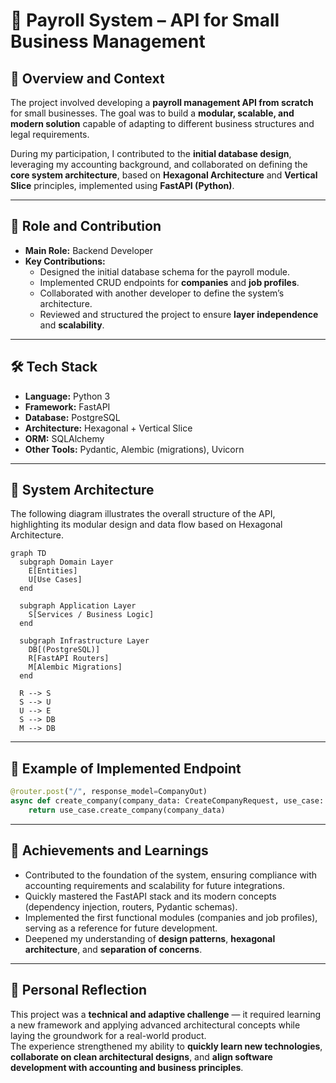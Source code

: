 # 💼 Payroll System – API for Small Business Management

## 📖 Overview and Context
The project involved developing a **payroll management API from scratch** for small businesses. The goal was to build a **modular, scalable, and modern solution** capable of adapting to different business structures and legal requirements.

During my participation, I contributed to the **initial database design**, leveraging my accounting background, and collaborated on defining the **core system architecture**, based on **Hexagonal Architecture** and **Vertical Slice** principles, implemented using **FastAPI (Python)**.

---

## 👤 Role and Contribution
- **Main Role:** Backend Developer  
- **Key Contributions:**
  - Designed the initial database schema for the payroll module.  
  - Implemented CRUD endpoints for **companies** and **job profiles**.  
  - Collaborated with another developer to define the system’s architecture.  
  - Reviewed and structured the project to ensure **layer independence** and **scalability**.

---

## 🛠️ Tech Stack
- **Language:** Python 3  
- **Framework:** FastAPI  
- **Database:** PostgreSQL  
- **Architecture:** Hexagonal + Vertical Slice  
- **ORM:** SQLAlchemy  
- **Other Tools:** Pydantic, Alembic (migrations), Uvicorn  

---

## 🧭 System Architecture
The following diagram illustrates the overall structure of the API, highlighting its modular design and data flow based on Hexagonal Architecture.

```mermaid
graph TD
  subgraph Domain Layer
    E[Entities]
    U[Use Cases]
  end

  subgraph Application Layer
    S[Services / Business Logic]
  end

  subgraph Infrastructure Layer
    DB[(PostgreSQL)]
    R[FastAPI Routers]
    M[Alembic Migrations]
  end

  R --> S
  S --> U
  U --> E
  S --> DB
  M --> DB

```

---

## 📡 Example of Implemented Endpoint

```python
@router.post("/", response_model=CompanyOut)
async def create_company(company_data: CreateCompanyRequest, use_case: CompanyUseCases = Depends(get_company_use_cases)):
    return use_case.create_company(company_data)
```

---

## 🚀 Achievements and Learnings
- Contributed to the foundation of the system, ensuring compliance with accounting requirements and scalability for future integrations.  
- Quickly mastered the FastAPI stack and its modern concepts (dependency injection, routers, Pydantic schemas).  
- Implemented the first functional modules (companies and job profiles), serving as a reference for future development.  
- Deepened my understanding of **design patterns**, **hexagonal architecture**, and **separation of concerns**.

---

## 🧭 Personal Reflection
This project was a **technical and adaptive challenge** — it required learning a new framework and applying advanced architectural concepts while laying the groundwork for a real-world product.  
The experience strengthened my ability to **quickly learn new technologies**, **collaborate on clean architectural designs**, and **align software development with accounting and business principles**.
